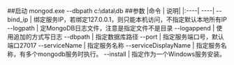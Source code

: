 ##启动
mongod.exe --dbpath c:\data\db
##参数
|命令  | 说明|
|:----| ----|
--bind_ip	         | 绑定服务IP，若绑定127.0.0.1，则只能本机访问，不指定默认本地所有IP
--logpath	         | 定MongoDB日志文件，注意是指定文件不是目录
--logappend          | 使用追加的方式写日志
--dbpath	         | 指定数据库路径
--port	             | 指定服务端口号，默认端口27017
--serviceName        |	指定服务名称
--serviceDisplayName |	指定服务名称，有多个mongodb服务时执行。
--install	         |  指定作为一个Windows服务安装。
